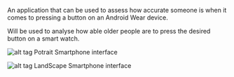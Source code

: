An application that can be used to assess how accurate someone is when it comes to pressing a button on an Android Wear device.

Will be used to analyse how able older people are to press the desired button on a smart watch.

![alt tag](http://i.imgur.com/zqzExCY.png)
Potrait Smartphone interface

![alt tag](http://i.imgur.com/OlOO7GW.png)
LandScape Smartphone interface